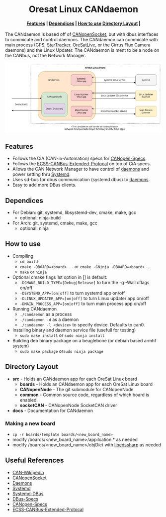 <div align="center">
  <h1>
    <br> Oresat Linux CANdaemon </br>
  </h1>
  <h4>
    <a href="#features">Features</a> |
    <a href="#dependices">Dependices</a> |
    <a href="#how to use">How to use</a>
    <a href="#directory layout">Directory Layout</a> |
  </h4>
</div>

The CANdaemon is based off of [CANopenSocket], but with dbus interfaces to commicate and control daemons. The CANdaemon can commicate with main process ([GPS], [StarTracker], [OreSatLive], or the Cirrus Flux Camera daemons) and the Linux Updater. The CANdaemon is ment to be a node on the CANbus, not the Network Manager.

![](docs/OreSatLinuxDiagram.jpg)

## Features
- Follows the CiA (CAN-in-Automation) specs for [CANopen-Specs]. 
- Follows the [ECSS-CANBus-Extended-Protocal] on top of CiA specs.
- Allows the CAN Network Manager to have control of [daemons] and power setting thru [Systemd].
- Uses sd-bus for dbus communication (systemd dbus) to [daemons].
- Easy to add more DBus clients.

## Dependices
- For Debian: git, systemd, libsystemd-dev, cmake, make, gcc
    - optional: ninja-build
- For Arch: git, systemd, cmake, make, gcc
    - optional: ninja

## How to use
- Compiling
    - `cd build`
    - `cmake -DBOARD=<board> ..` or `cmake -GNinja -DBOARD=<board> ..`
    - `make` or `ninja`
- Optional cmake flags 1st option in [] is default:
    - `-DCMAKE_BUILD_TYPE=[Debug|Release]` to turn the -g -Wall cflags on/off
    - `-DSYSTEMD_APP=[on|off]` to turn systemd app on/off
    - `-DLINUX_UPDATER_APP=[on|off]` to turn Linux updater app on/off
    - `-DMAIN_PROCESS_APP=[on|off]` to turn main process app on/off
- Running CANdaemon
    - `./candaemon` as a process
    - `./candaemon -d` as a daemon
    - `./candaemon -l <device>` to specify device. Defaults to can0.
- Installing binary and daemon service file (usefull for testing)
    - `sudo make install` or `sudo ninja install`
- Building deb binary package on a beaglebone (or debian based armhf system)
    - `sudo make package` or`sudo ninja package`

## Directory Layout 
- **src** - Holds an CANdaemon app for each OreSat Linux board
    - **boards** - Holds an CANdaemon app for each OreSat Linux board
    - **CANopenNode** - The git submodule for CANopenNode
    - **common** - Common source code, regardless of which board is enabled.
    - **socketCAN** - CANopenNode SocketCAN driver
- **docs** - Documentation for CANdaemon

### Making a new board
- `cp -r boards/template boards/<new_board_name>`
- modify /boards/<new_board_name>/appilcation.* as needed
- modify /boards/<new_board_name>/objDict with [libedssharp] as needed

## Useful References
- [CAN-Wikipedia]
- [CANopenSocket]
- [Daemons]
- [Systemd]
- [Systemd-DBus]
- [DBus-Specs]
- [CANopen-Specs]
- [ECSS-CANBus-Extended-Protocal]

<!-- Other oresat repos -->
[GPS]:https://github.com/oresat/oresat-gps-software
[StarTracker]:https://github.com/oresat/oresat-star-tracker
[OreSatLive]:https://github.com/oresat/oresat-dxwifi-software

<!-- References -->
[CAN-Wikipedia]:https://en.wikipedia.org/wiki/CAN_bus
[CANopenSocket]:https://github.com/CANopenNode/CANopenSocket
[Daemons]:https://www.freedesktop.org/software/systemd/man/daemon.html
[Systemd]:https://freedesktop.org/wiki/Software/systemd/
[Systemd-DBus]:https://www.freedesktop.org/wiki/Software/systemd/dbus/
[DBus-Specs]:https://dbus.freedesktop.org/doc/dbus-specification.html
[CANopen-Specs]:https://www.can-cia.org/groups/specifications/
[ECSS-CANBus-Extended-Protocal]:https://ecss.nl/standard/ecss-e-st-50-15c-space-engineering-canbus-extension-protocol-1-may-2015/

<!-- Other --> 
[libedssharp]:https://github.com/robincornelius/libedssharp
